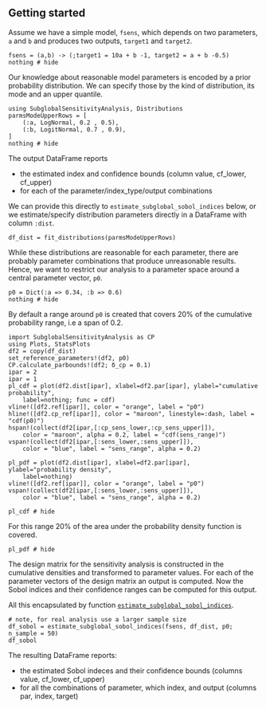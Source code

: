 ## Getting started

Assume we have a simple model, `fsens`, 
which depends on two parameters, `a` and `b`
and produces two outputs, `target1` and `target2`.

```@example gs1
fsens = (a,b) -> (;target1 = 10a + b -1, target2 = a + b -0.5)
nothing # hide
``` 

Our knowledge about reasonable model parameters is encoded by a prior
probability distribution. We can specify those by the kind of distribution,
its mode and an upper quantile. 

```@example gs1
using SubglobalSensitivityAnalysis, Distributions
parmsModeUpperRows = [
    (:a, LogNormal, 0.2 , 0.5),
    (:b, LogitNormal, 0.7 , 0.9),
]
nothing # hide
``` 

The output DataFrame reports 

- the estimated index and confidence bounds (column value, cf_lower, cf_upper)
- for each of the parameter/index_type/output combinations

We can provide this directly to `estimate_subglobal_sobol_indices` below, or we 
estimate/specify distribution parameters directly in a DataFrame with
column `:dist`.

```@example gs1
df_dist = fit_distributions(parmsModeUpperRows)
``` 

While these distributions are reasonable for each parameter, there are 
probably parameter combinations that produce unreasonable results. Hence, we
want to restrict our analysis to a parameter space around a central parameter
vector, `p0`.

```@example gs1
p0 = Dict(:a => 0.34, :b => 0.6)
nothing # hide
``` 

By default a range around `p0` is created that covers 20% of the cumulative
probability range, i.e a span of 0.2.

```@setup gs1
import SubglobalSensitivityAnalysis as CP
using Plots, StatsPlots
df2 = copy(df_dist)
set_reference_parameters!(df2, p0)
CP.calculate_parbounds!(df2; δ_cp = 0.1)
ipar = 2
ipar = 1
pl_cdf = plot(df2.dist[ipar], xlabel=df2.par[ipar], ylabel="cumulative probability", 
    label=nothing; func = cdf)
vline!([df2.ref[ipar]], color = "orange", label = "p0")
hline!([df2.cp_ref[ipar]], color = "maroon", linestyle=:dash, label = "cdf(p0)")
hspan!(collect(df2[ipar,[:cp_sens_lower,:cp_sens_upper]]), 
    color = "maroon", alpha = 0.2, label = "cdf(sens_range)")
vspan!(collect(df2[ipar,[:sens_lower,:sens_upper]]), 
    color = "blue", label = "sens_range", alpha = 0.2)

pl_pdf = plot(df2.dist[ipar], xlabel=df2.par[ipar], ylabel="probability density", 
    label=nothing)
vline!([df2.ref[ipar]], color = "orange", label = "p0")
vspan!(collect(df2[ipar,[:sens_lower,:sens_upper]]), 
    color = "blue", label = "sens_range", alpha = 0.2)
``` 
```@example gs1
pl_cdf # hide
``` 

For this range 20% of the area under the probability density 
function is covered.

```@example gs1
pl_pdf # hide
``` 

The design matrix for the sensitivity analysis is  constructed in the 
cumulative densities and transformed to parameter values.
For each of the parameter vectors of the design matrix an output is
computed. 
Now the Sobol indices and their confidence ranges can be computed for this output.

All this encapsulated by function [`estimate_subglobal_sobol_indices`](@ref).

```@example gs1
# note, for real analysis use a larger sample size
df_sobol = estimate_subglobal_sobol_indices(fsens, df_dist, p0; n_sample = 50)
df_sobol
``` 

The resulting DataFrame reports:
- the estimated Sobol indeces and their confidence bounds 
  (columns value, cf_lower, cf_upper)
- for all the combinations of parameter, which index, and output
  (columns par, index, target)   

